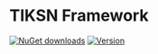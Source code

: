 # TIKSN Framework

[![NuGet downloads](https://img.shields.io/nuget/dt/TIKSN-Framework.svg)](https://www.nuget.org/packages/TIKSN-Framework)
[![Version](https://img.shields.io/nuget/v/TIKSN-Framework.svg)](https://www.nuget.org/packages/TIKSN-Framework)

